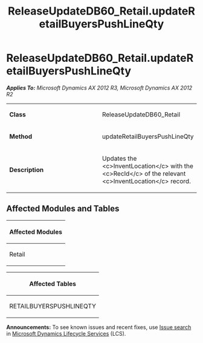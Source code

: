 ﻿---
title: ReleaseUpdateDB60_Retail.updateRetailBuyersPushLineQty
TOCTitle: ReleaseUpdateDB60_Retail.updateRetailBuyersPushLineQty
ms:assetid: 8d67667c-c73e-c8b1-4420-e755d5ef22b0
ms:mtpsurl: https://msdn.microsoft.com/en-us/library/JJ736479(v=AX.60)
ms:contentKeyID: 49709668
ms.date: 05/18/2015
mtps_version: v=AX.60
---

# ReleaseUpdateDB60\_Retail.updateRetailBuyersPushLineQty 


_**Applies To:** Microsoft Dynamics AX 2012 R3, Microsoft Dynamics AX 2012 R2_

<table>
<colgroup>
<col style="width: 50%" />
<col style="width: 50%" />
</colgroup>
<tbody>
<tr class="odd">
<td><p><strong>Class</strong></p></td>
<td><p>ReleaseUpdateDB60_Retail</p></td>
</tr>
<tr class="even">
<td><p><strong>Method</strong></p></td>
<td><p>updateRetailBuyersPushLineQty</p></td>
</tr>
<tr class="odd">
<td><p><strong>Description</strong></p></td>
<td><p>Updates the &lt;c&gt;InventLocation&lt;/c&gt; with the &lt;c&gt;RecId&lt;/c&gt; of the relevant &lt;c&gt;InventLocation&lt;/c&gt; record.</p></td>
</tr>
</tbody>
</table>


## Affected Modules and Tables

<table>
<colgroup>
<col style="width: 100%" />
</colgroup>
<thead>
<tr class="header">
<th><p>Affected Modules</p></th>
</tr>
</thead>
<tbody>
<tr class="odd">
<td><p>Retail</p></td>
</tr>
</tbody>
</table>


<table>
<colgroup>
<col style="width: 100%" />
</colgroup>
<thead>
<tr class="header">
<th><p>Affected Tables</p></th>
</tr>
</thead>
<tbody>
<tr class="odd">
<td><p>RETAILBUYERSPUSHLINEQTY</p></td>
</tr>
</tbody>
</table>

  
**Announcements:** To see known issues and recent fixes, use [Issue search](http://go.microsoft.com/fwlink/?linkid=389258) in [Microsoft Dynamics Lifecycle Services](http://go.microsoft.com/fwlink/?linkid=306505) (LCS).


